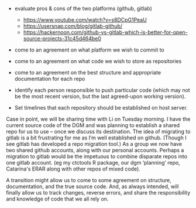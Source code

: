* evaluate pros & cons of the two platforms (github, gitlab)
	 + <https://www.youtube.com/watch?v=s8DCpG1PeaU>
	 + <https://usersnap.com/blog/gitlab-github/>
	 + <https://hackernoon.com/github-vs-gitlab-which-is-better-for-open-source-projects-31c45d464be0>
	 
* come to an agreement on what platform we wish to commit to
* come to an agreement on what code we wish to store as repositories
* come to an agreement on the best structure and appropriate documentation for each repo
* identify each person responsible to push particular code (which may not be the most recent version, but the last agreed-upon working version).
* Set timelines that each repository should be established on host server.


Case in point, we will be sharing time with Li on Tuesday morning. I have the current source code of the DGM and was planning to establish a shared repo for us to use – once we discuss its destination.
The idea of migrating to gitlab is a bit frustrating for me as I’m well established on github. (Though I see gitlab has developed a repo migration tool.)  As a group we now have two shared github accounts, along with our personal accounts. Perhaps a migration to gitlab would be the impetuous to combine disparate repos into one gitlab account. (eg my ctctools R package, our dgm ‘planning’ repo, Catarina's ERAR along with other repos of mixed code).

A transition might allow us to come to some agreement on structure, documentation, and the true source code. And, as always intended, will finally allow us to track changes, reverse errors, and share the responsibility and knowledge of code that we all rely on.
